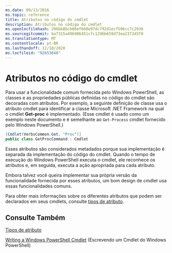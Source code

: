```yaml
---
ms.date: 09/13/2016
ms.topic: reference
title: Atributos no código do cmdlet
description: Atributos no código do cmdlet
ms.openlocfilehash: 296bb8bcb06ef660e97dc792d1ecf596cc7c2930
ms.sourcegitcommit: ba7315a496986451cfc1296b659d73ea2373d3f0
ms.translationtype: MT
ms.contentlocale: pt-BR
ms.lasthandoff: 12/10/2020
ms.locfileid: "92653648"
---
```

# <a name="attributes-in-cmdlet-code"></a>Atributos no código do cmdlet

Para usar a funcionalidade comum fornecida pelo Windows PowerShell, as classes e as propriedades públicas definidas no código do cmdlet são decoradas com atributos. Por exemplo, a seguinte definição de classe usa o atributo cmdlet para identificar a classe Microsoft .NET Framework na qual o cmdlet **Get-proc** é implementado. (Esse cmdlet é usado como um exemplo neste documento e é semelhante ao `Get-Process` cmdlet fornecido pelo Windows PowerShell.)

```csharp
[Cmdlet(VerbsCommon.Get, "Proc")]
public class GetProcCommand : Cmdlet
```

Esses atributos são considerados metadados porque sua implementação é separada da implementação do código do cmdlet. Quando o tempo de execução do Windows PowerShell executa o cmdlet, ele reconhece os atributos e, em seguida, executa a ação apropriada para cada atributo.

Embora talvez você queira implementar sua própria versão da funcionalidade fornecida por esses atributos, um bom design de cmdlet usa essas funcionalidades comuns.

Para obter mais informações sobre os diferentes atributos que podem ser declarados em seus cmdlets, consulte [tipos de atributo](./attribute-types.md).

## <a name="see-also"></a>Consulte Também

[Tipos de atributo](./attribute-types.md)

[Writing a Windows PowerShell Cmdlet](./writing-a-windows-powershell-cmdlet.md) (Escrevendo um Cmdlet do Windows PowerShell)
